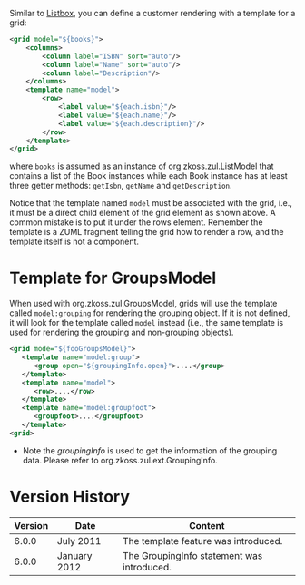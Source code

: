 Similar to
[Listbox]({{site.baseurl}}/zk_dev_ref/MVC/View/Template/Listbox_Template),
you can define a customer rendering with a template for a grid:

``` xml
<grid model="${books}">
    <columns>
        <column label="ISBN" sort="auto"/>
        <column label="Name" sort="auto"/>
        <column label="Description"/>
    </columns>
    <template name="model">
        <row>
            <label value="${each.isbn}"/>
            <label value="${each.name}"/>
            <label value="${each.description}"/>
        </row>
    </template>
</grid>
```

where `books` is assumed as an instance of
<javadoc type="interface">org.zkoss.zul.ListModel</javadoc> that
contains a list of the Book instances while each Book instance has at
least three getter methods: `getIsbn`, `getName` and `getDescription`.

Notice that the template named `model` must be associated with the grid,
i.e., it must be a direct child element of the grid element as shown
above. A common mistake is to put it under the rows element. Remember
the template is a ZUML fragment telling the grid how to render a row,
and the template itself is not a component.

# Template for GroupsModel

When used with
<javadoc type="interface">org.zkoss.zul.GroupsModel</javadoc>, grids
will use the template called `model:grouping` for rendering the grouping
object. If it is not defined, it will look for the template called
`model` instead (i.e., the same template is used for rendering the
grouping and non-grouping objects).

``` xml
<grid mode="${fooGroupsModel}">
   <template name="model:group">
      <group open="${groupingInfo.open}">....</group>
   </template>
   <template name="model">
      <row>....</row>
   </template>
   <template name="model:groupfoot">
      <groupfoot>....</groupfoot>
   </template>
<grid>
```

- Note the *groupingInfo* is used to get the information of the grouping
  data. Please refer to
  <javadoc>org.zkoss.zul.ext.GroupingInfo</javadoc>.

# Version History

| Version | Date         | Content                                    |
|---------|--------------|--------------------------------------------|
| 6.0.0   | July 2011    | The template feature was introduced.       |
| 6.0.0   | January 2012 | The GroupingInfo statement was introduced. |
